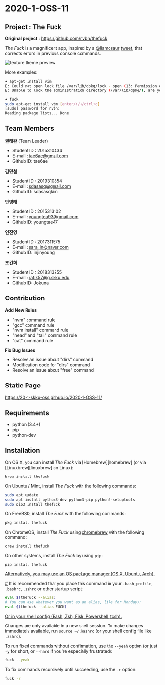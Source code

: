 # 2020-1-OSS-11
## Project : The Fuck
**Original project** : https://github.com/nvbn/thefuck

*The Fuck* is a magnificent app, inspired by a [@liamosaur](https://twitter.com/liamosaur/)
[tweet](https://twitter.com/liamosaur/status/506975850596536320),
that corrects errors in previous console commands.

![texture theme preview](https://raw.githubusercontent.com/nvbn/thefuck/master/example.gif)

More examples:

```bash
➜ apt-get install vim
E: Could not open lock file /var/lib/dpkg/lock - open (13: Permission denied)
E: Unable to lock the administration directory (/var/lib/dpkg/), are you root?

➜ fuck
sudo apt-get install vim [enter/↑/↓/ctrl+c]
[sudo] password for nvbn:
Reading package lists... Done
```


## Team Members
**권태완** (Team Leader)
- Student ID : 2015310434
- E-mail : tae6ae@gmail.com
- Github ID: tae6ae

**김민철**
- Student ID : 2019310854
- E-mail : sdasasq@gmail.com
- Github ID: sdasasqkim

**안영태**
- Student ID : 2015313102
- E-mail : youngtea93@gmail.com
- Github ID: youngtae47

**인진영**
- Student ID : 2017311575
- E-mail : sara_in@naver.com
- Github ID: injinyoung

**조건희**
- Student ID : 2018313255
- E-mail : rafik57@g.skku.edu
- Github ID: Jokuna


## Contribution
**Add New Rules**
- "nvm" command rule
- "gcc" command rule
- "nvm install" command rule
- "head" and "tail" command rule
- "cat" command rule

**Fix Bug Issues**
- Resolve an issue about "dirs" command
- Modification code for "dirs" command
- Resolve an issue about "free" command

## Static Page
https://20-1-skku-oss.github.io/2020-1-OSS-11/

## Requirements

- python (3.4+)
- pip
- python-dev

## Installation

On OS X, you can install *The Fuck* via [Homebrew][homebrew] (or via [Linuxbrew][linuxbrew] on Linux):

```bash
brew install thefuck
```

On Ubuntu / Mint, install *The Fuck* with the following commands:
```bash
sudo apt update
sudo apt install python3-dev python3-pip python3-setuptools
sudo pip3 install thefuck
```

On FreeBSD, install *The Fuck* with the following commands:
```bash
pkg install thefuck
```

On ChromeOS, install *The Fuck* using [chromebrew](https://github.com/skycocker/chromebrew) with the following command:
```bash
crew install thefuck
```

On other systems, install *The Fuck*  by using `pip`:

```bash
pip install thefuck
```

[Alternatively, you may use an OS package manager (OS X, Ubuntu, Arch).](https://github.com/nvbn/thefuck/wiki/Installation)

<a href='#manual-installation' name='manual-installation'>#</a>
It is recommended that you place this command in your `.bash_profile`,
`.bashrc`, `.zshrc` or other startup script:

```bash
eval $(thefuck --alias)
# You can use whatever you want as an alias, like for Mondays:
eval $(thefuck --alias FUCK)
```

[Or in your shell config (Bash, Zsh, Fish, Powershell, tcsh).](https://github.com/nvbn/thefuck/wiki/Shell-aliases)

Changes are only available in a new shell session. To make changes immediately
available, run `source ~/.bashrc` (or your shell config file like `.zshrc`).

To run fixed commands without confirmation, use the `--yeah` option (or just `-y` for short, or `--hard` if you're especially frustrated):

```bash
fuck --yeah
```

To fix commands recursively until succeeding, use the `-r` option:

```bash
fuck -r
```
